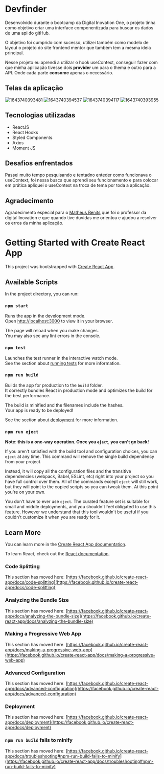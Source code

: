 # Devfinder

Desenvolvido durante o bootcamp da Digital Inovation One, o projeto tinha como objetivo criar uma interface componentizada para buscar os dados de uma api do gitHub.

O objetivo foi cumprido com sucesso, utilizei também como modelo de layout o projeto do site frontend mentor que também tem a mesma ideia principal.

Nesse projeto eu aprendi a utilizar o hook useContext, conseguir fazer com que minha aplicação tivesse dois **provider** um para o thema e outro para a API. Onde cada parte **consome** apenas o necessário.

## Telas da aplicação


![1643740393481](https://user-images.githubusercontent.com/66038167/152400305-df1be87e-4c2e-4ad5-98c6-bf33a08f8943.jpg)
![1643740394537](https://user-images.githubusercontent.com/66038167/152400309-2ac392f2-73e0-4c62-bc82-689cf878ca80.jpg)
![1643740394117](https://user-images.githubusercontent.com/66038167/152400312-5f10ff89-246e-416f-974b-8790aeafcb7e.jpg)
![1643740393955](https://user-images.githubusercontent.com/66038167/152400314-48196c5e-c35d-4931-b2ee-3689623064b3.jpg)

## Tecnologias utilizadas

- ReactJS
- React Hooks
- Styled Components
- Axios
- Moment JS

## Desafios enfrentados

Passei muito tempo pesquisando e tentadno enteder como funcionava o useContext, foi nessa busca que aprendi seu funcionamento e para colocar em prática apliquei o useContext na troca de tema por toda a aplicação.

## Agradecimento

Agradecimento especial para o [Matheus Benits](https://github.com/benits) que foi o professor da digital Inovation e que quando tive duvidas me orientou e ajudou a resolver os erros da minha aplicação.


# Getting Started with Create React App

This project was bootstrapped with [Create React App](https://github.com/facebook/create-react-app).

## Available Scripts

In the project directory, you can run:

### `npm start`

Runs the app in the development mode.\
Open [http://localhost:3000](http://localhost:3000) to view it in your browser.

The page will reload when you make changes.\
You may also see any lint errors in the console.

### `npm test`

Launches the test runner in the interactive watch mode.\
See the section about [running tests](https://facebook.github.io/create-react-app/docs/running-tests) for more information.

### `npm run build`

Builds the app for production to the `build` folder.\
It correctly bundles React in production mode and optimizes the build for the best performance.

The build is minified and the filenames include the hashes.\
Your app is ready to be deployed!

See the section about [deployment](https://facebook.github.io/create-react-app/docs/deployment) for more information.

### `npm run eject`

**Note: this is a one-way operation. Once you `eject`, you can't go back!**

If you aren't satisfied with the build tool and configuration choices, you can `eject` at any time. This command will remove the single build dependency from your project.

Instead, it will copy all the configuration files and the transitive dependencies (webpack, Babel, ESLint, etc) right into your project so you have full control over them. All of the commands except `eject` will still work, but they will point to the copied scripts so you can tweak them. At this point you're on your own.

You don't have to ever use `eject`. The curated feature set is suitable for small and middle deployments, and you shouldn't feel obligated to use this feature. However we understand that this tool wouldn't be useful if you couldn't customize it when you are ready for it.

## Learn More

You can learn more in the [Create React App documentation](https://facebook.github.io/create-react-app/docs/getting-started).

To learn React, check out the [React documentation](https://reactjs.org/).

### Code Splitting

This section has moved here: [https://facebook.github.io/create-react-app/docs/code-splitting](https://facebook.github.io/create-react-app/docs/code-splitting)

### Analyzing the Bundle Size

This section has moved here: [https://facebook.github.io/create-react-app/docs/analyzing-the-bundle-size](https://facebook.github.io/create-react-app/docs/analyzing-the-bundle-size)

### Making a Progressive Web App

This section has moved here: [https://facebook.github.io/create-react-app/docs/making-a-progressive-web-app](https://facebook.github.io/create-react-app/docs/making-a-progressive-web-app)

### Advanced Configuration

This section has moved here: [https://facebook.github.io/create-react-app/docs/advanced-configuration](https://facebook.github.io/create-react-app/docs/advanced-configuration)

### Deployment

This section has moved here: [https://facebook.github.io/create-react-app/docs/deployment](https://facebook.github.io/create-react-app/docs/deployment)

### `npm run build` fails to minify

This section has moved here: [https://facebook.github.io/create-react-app/docs/troubleshooting#npm-run-build-fails-to-minify](https://facebook.github.io/create-react-app/docs/troubleshooting#npm-run-build-fails-to-minify)
